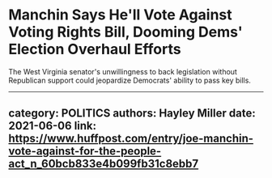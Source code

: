 # Manchin Says He'll Vote Against Voting Rights Bill, Dooming Dems' Election Overhaul Efforts

The West Virginia senator's unwillingness to back legislation without Republican support could jeopardize Democrats' ability to pass key bills.

---
category: POLITICS
authors: Hayley Miller
date: 2021-06-06
link: https://www.huffpost.com/entry/joe-manchin-vote-against-for-the-people-act_n_60bcb833e4b099fb31c8ebb7
---
